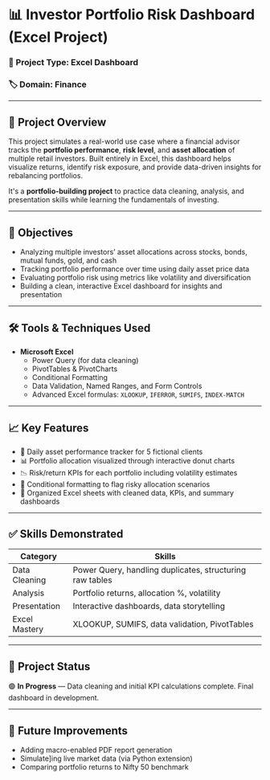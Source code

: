 # 📊 Investor Portfolio Risk Dashboard (Excel Project)

### 📁 Project Type: Excel Dashboard  
### 🏷️ Domain: Finance  

---

## 🧠 Project Overview

This project simulates a real-world use case where a financial advisor tracks the **portfolio performance**, **risk level**, and **asset allocation** of multiple retail investors. Built entirely in Excel, this dashboard helps visualize returns, identify risk exposure, and provide data-driven insights for rebalancing portfolios.

It's a **portfolio-building project** to practice data cleaning, analysis, and presentation skills while learning the fundamentals of investing.

---

## 🎯 Objectives

- Analyzing multiple investors’ asset allocations across stocks, bonds, mutual funds, gold, and cash  
- Tracking portfolio performance over time using daily asset price data  
- Evaluating portfolio risk using metrics like volatility and diversification  
- Building a clean, interactive Excel dashboard for insights and presentation  

---

## 🛠️ Tools & Techniques Used

- **Microsoft Excel**
  - Power Query (for data cleaning)
  - PivotTables & PivotCharts
  - Conditional Formatting
  - Data Validation, Named Ranges, and Form Controls
  - Advanced Excel formulas: `XLOOKUP`, `IFERROR`, `SUMIFS`, `INDEX-MATCH`

---

## 📈 Key Features

- 📌 Daily asset performance tracker for 5 fictional clients  
- 📊 Portfolio allocation visualized through interactive donut charts  
- 📉 Risk/return KPIs for each portfolio including volatility estimates  
- 🚦 Conditional formatting to flag risky allocation scenarios  
- 📂 Organized Excel sheets with cleaned data, KPIs, and summary dashboards  

---

## ✅ Skills Demonstrated

| Category       | Skills                                       |
|----------------|----------------------------------------------|
| Data Cleaning  | Power Query, handling duplicates, structuring raw tables |
| Analysis       | Portfolio returns, allocation %, volatility  |
| Presentation   | Interactive dashboards, data storytelling    |
| Excel Mastery  | XLOOKUP, SUMIFS, data validation, PivotTables |

---

## 📌 Project Status

🟢 **In Progress** — Data cleaning and initial KPI calculations complete. Final dashboard in development.

---

## 💬 Future Improvements

- Adding macro-enabled PDF report generation  
- Simulate]ing live market data (via Python extension)  
- Comparing portfolio returns to Nifty 50 benchmark  

